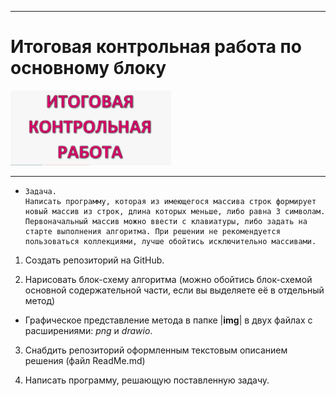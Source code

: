 ****
# Итоговая контрольная работа по основному блоку
![Иллюстрация к проекту](final_cw.PNG)
****
*     Задача. 
      Написать программу, которая из имеющегося массива строк формирует новый массив из строк, длина которых меньше, либо равна 3 символам. Первоначальный массив можно ввести с клавиатуры, либо задать на старте выполнения алгоритма. При решении не рекомендуется пользоваться коллекциями, лучше обойтись исключительно массивами.

1. Создать репозиторий на GitHub.

2. Нарисовать блок-схему алгоритма (можно обойтись блок-схемой основной содержательной части, если вы выделяете её в отдельный метод)
- Графическое представление метода в папке |__img__| в двух файлах c расширениями: _png_ и _drawio_.

3. Снабдить репозиторий оформленным текстовым описанием решения (файл ReadMe.md)

4. Написать программу, решающую поставленную задачу.